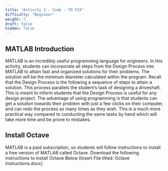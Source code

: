 ```yaml
---
title: "Activity 3 - Code - TO FIX"
difficulty: "Beginner"
weight: 3
draft: false
hidden: false
---
```

## MATLAB Introduction

MATLAB is an incredibly useful programming language for engineers. In this activity, students can incorporate all steps from the Design Process into MATLAB to attain fast and organized solutions for their problems. The solution will be the minimum diameter calculated within the program. 
Recall that the Design Process is the following a sequence of steps to attain a solution. This process parallels the student’s task of designing a driveshaft. This is meant to inform students that the Design Process is useful for any design project. The advantage of using programming is that students can get a solution towards their problem with just a few clicks on their computer, and can redo the process as many times as they wish. This is a much more practical way compared to conducting the same tasks by hand which will take more time and be prone to mistakes.

## Install Octave

MATLAB is a paid subscription, so students will follow instructions to install a free version of MATLAB called Octave. Download the following instructions to install Octave Below [Insert File titled: Octave Instructions.docx]


